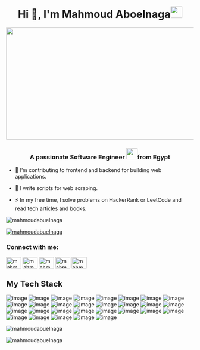 <h1 align="center">Hi 👋, I'm Mahmoud Aboelnaga<img width="31" src="https://media.giphy.com/media/M9gbBd9nbDrOTu1Mqx/giphy.gif" width="100"/></h1>

<div align="center">
  <img src="https://media.giphy.com/media/ZVik7pBtu9dNS/giphy.gif" width="600" height="300"/>
</div>

<h3 align="center">A passionate Software Engineer <img src="https://media.giphy.com/media/WUlplcMpOCEmTGBtBW/giphy.gif" width="30">from Egypt</h3>

- :telescope: I’m contributing to frontend and backend for building web applications.

- :seedling: I write scripts for web scraping.

- :zap: In my free time, I solve problems on HackerRank or LeetCode and read tech articles and books.


<p align="left"> <img src="https://komarev.com/ghpvc/?username=mahmoudabuelnaga&label=Profile%20views&color=0e75b6&style=flat" alt="mahmoudabuelnaga" /> </p>

<p align="left"> <a href="https://github.com/ryo-ma/github-profile-trophy"><img src="https://github-profile-trophy.vercel.app/?username=mahmoudabuelnaga" alt="mahmoudabuelnaga" /></a> </p>

<h3 align="left">Connect with me:</h3>
<p align="left">
<a href="https://linkedin.com/in/mahmoudaboelnaga" target="blank"><img align="center" src="https://raw.githubusercontent.com/rahuldkjain/github-profile-readme-generator/master/src/images/icons/Social/linked-in-alt.svg" alt="mahmoudaboelnaga" height="30" width="40" /></a>
<a href="https://www.facebook.com/SE.MahmoudAboelnaga/" target="blank"><img align="center" src="https://raw.githubusercontent.com/rahuldkjain/github-profile-readme-generator/master/src/images/icons/Social/facebook.svg" alt="mahmoudabualnaga0" height="30" width="40" /></a>
<a href="https://instagram.com/mahmoudaboelnagaa" target="blank"><img align="center" src="https://raw.githubusercontent.com/rahuldkjain/github-profile-readme-generator/master/src/images/icons/Social/instagram.svg" alt="mahmoudaboelnagaa" height="30" width="40" /></a>
<a href="https://www.hackerrank.com/mahmoudaboelnag2" target="blank"><img align="center" src="https://raw.githubusercontent.com/rahuldkjain/github-profile-readme-generator/master/src/images/icons/Social/hackerrank.svg" alt="mahmoudaboelnag2" height="30" width="40" /></a>
<a href="https://www.leetcode.com/mahmoudaboelnaga392" target="blank"><img align="center" src="https://raw.githubusercontent.com/rahuldkjain/github-profile-readme-generator/master/src/images/icons/Social/leet-code.svg" alt="mahmoudaboelnaga392" height="30" width="40" /></a>
</p>

## My Tech Stack
![image](https://img.shields.io/badge/Python-000000?style=for-the-badge&logo=python&logoColor=yellow)
![image](https://img.shields.io/badge/Django-f0f0f0?style=for-the-badge&logo=django&logoColor=a0ff0b)
![image](https://img.shields.io/badge/DjangoRestFramework-f0f0f0?style=for-the-badge&logo=django&logoColor=741b47)
![image](https://img.shields.io/badge/Flask-bebebe?style=for-the-badge&logo=flask&logoColor=252426)
![image](https://img.shields.io/badge/GraphQL-000000?style=for-the-badge&logo=GraphQL&logoColor=c60990)
![image](https://img.shields.io/badge/html-e8e0da?style=for-the-badge&logo=html5&logoColor=c60932)
![image](https://img.shields.io/badge/css-d6e7d6?style=for-the-badge&logo=css3&logoColor=0d98ba)
![image](https://img.shields.io/badge/JavaScript-323330?style=for-the-badge&logo=javascript&logoColor=F7EF1E)
![image](https://img.shields.io/badge/ajax-00688b?style=for-the-badge&logo=ajax&logoColor=white)
![image](https://img.shields.io/badge/React.js-f7e9b5?style=for-the-badge&logo=react&logoColor=1ca9c9)
![image](https://img.shields.io/badge/Bootstrap-bfff00?style=for-the-badge&logo=bootstrap&logoColor=5b2bce)
![image](https://img.shields.io/badge/PostgreSQL-891458?style=for-the-badge&logo=PostgreSQL&logoColor=145889)
![image](https://img.shields.io/badge/MySQL-e0a900?style=for-the-badge&logo=mysql&logoColor=145889)
![image](https://img.shields.io/badge/MongoDB-f0f0f0?style=for-the-badge&logo=mongodb&logoColor=38ff46)
![image](https://img.shields.io/badge/SQLite-8aa103?style=for-the-badge&logo=sqlite&logoColor=038aa1)
![image](https://img.shields.io/badge/Python%20Requests-038aa1?style=for-the-badge&logo=python&logoColor=8aa103)
![image](https://img.shields.io/badge/BeautifulSoup-a77682?style=for-the-badge&logo=python&logoColor=f7e9b5)
![image](https://img.shields.io/badge/Odoo-a77682?style=for-the-badge&logo=odoo&logoColor=white)
![image](https://img.shields.io/badge/ERP%20Next-f7e9b5?style=for-the-badge&logo=ERP%20Next&logoColor=white)
![image](https://img.shields.io/badge/Docker-36454f?style=for-the-badge&logo=Docker&logoColor=00688b)
![image](https://img.shields.io/badge/Docker%20Compose-0d98ba?style=for-the-badge&logo=Docker&logoColor=36454f)
![image](https://img.shields.io/badge/Git-2f3536?style=for-the-badge&logo=git&logoColor=ffffff)
![image](https://img.shields.io/badge/Postman-db8021?style=for-the-badge&logo=Postman&logoColor=000000)
![image](https://img.shields.io/badge/json-5E5C5C?style=for-the-badge&logo=json&logoColor=white)
![image](https://img.shields.io/badge/Heroku-430098?style=for-the-badge&logo=heroku&logoColor=white)
![image](https://img.shields.io/badge/Jira-0052CC?style=for-the-badge&logo=Jira&logoColor=white)
![image](https://img.shields.io/badge/ClickUP-000000?style=for-the-badge&logo=ClickUP&logoColor=white)
![image](https://img.shields.io/badge/Windows-0078D6?style=for-the-badge&logo=windows&logoColor=white)
![image](https://img.shields.io/badge/Ubuntu-252426?style=for-the-badge&logo=ubuntu&logoColor=990000)

<p>&nbsp;<img align="left" src="https://github-readme-stats.vercel.app/api?username=mahmoudabuelnaga&show_icons=true&locale=en" alt="mahmoudabuelnaga" /></p>

<p><img align="center" src="https://github-readme-streak-stats.herokuapp.com/?user=mahmoudabuelnaga&" alt="mahmoudabuelnaga" /></p>
